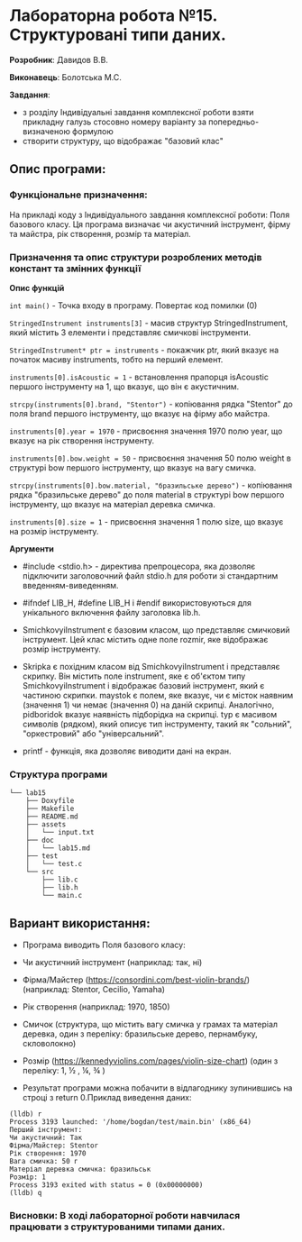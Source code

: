 # Лабораторна робота №15. Структуровані типи даних.

**Розробник**: Давидов В.В.

**Виконавець**: Болотська М.С.

**Завдання**: 
- з розділу Індивідуальні завдання комплексної роботи взяти прикладну галузь стосовно номеру варіанту за попередньо-визначеною формулою
- створити структуру, що відображає "базовий клас"

## Опис програми:

### Функціональне призначення:

На прикладі коду з Індивідуального завдання комплексної роботи: Поля базового класу.
Ця програма визначає чи акустичний інструмент, фірму та майстра, рік створення, розмір та матеріал.

### Призначення та опис структури розроблених методів констант та змінних функції 

**Опис функцій**

  `int main()` - Точка входу в програму. Повертає код помилки (0)

  `StringedInstrument instruments[3]` - масив структур StringedInstrument, який містить 3 елементи і представляє смичкові інструменти.

  `StringedInstrument* ptr = instruments` - покажчик ptr, який вказує на початок масиву instruments, тобто на перший елемент.

  ` instruments[0].isAcoustic = 1 ` - встановлення прапорця isAcoustic першого інструменту на 1, що вказує, що він є акустичним.

  ` strcpy(instruments[0].brand, "Stentor") ` - копіювання рядка "Stentor" до поля brand першого інструменту, що вказує на фірму або майстра.

  ` instruments[0].year = 1970 ` - присвоєння значення 1970 полю year, що вказує на рік створення інструменту.

  ` instruments[0].bow.weight = 50 ` - присвоєння значення 50 полю weight в структурі bow першого інструменту, що вказує на вагу смичка.

  ` strcpy(instruments[0].bow.material, "бразильське дерево") ` - копіювання рядка "бразильське дерево" до поля material в структурі bow першого інструменту, що вказує на матеріал деревка смичка.

  ` instruments[0].size = 1 ` - присвоєння значення 1 полю size, що вказує на розмір інструменту.

**Аргументи**

- #include <stdio.h> - директива препроцесора, яка дозволяє підключити заголовочний файл stdio.h для роботи зі стандартним введенням-виведенням.

- #ifndef LIB_H, #define LIB_H і #endif використовуються для унікального включення файлу заголовка lib.h. 

- SmichkovyiInstrument є базовим класом, що представляє смичковий інструмент. Цей клас містить одне поле rozmir, яке відображає розмір інструменту. 

- Skripka є похідним класом від SmichkovyiInstrument і представляє скрипку. Він містить поле instrument, яке є об'єктом типу SmichkovyiInstrument і відображає базовий інструмент, який є частиною скрипки. maystok є полем, яке вказує, чи є місток наявним (значення 1) чи немає (значення 0) на даній скрипці. Аналогічно, pidboridok вказує наявність підборідка на скрипці. typ є масивом символів (рядком), який описує тип інструменту, такий як "сольний", "оркестровий" або "універсальний".

- printf - функція, яка дозволяє виводити дані на екран.


### Структура програми

```
└── lab15
    ├── Doxyfile
    ├── Makefile
    ├── README.md
    ├── assets
    │   └── input.txt
    ├── doc
    │   └── lab15.md
    ├── test
    │   └── test.c
    └── src
        ├── lib.c
        ├── lib.h
        └── main.c
```
    
## Вариант використання:

- Програма виводить Поля базового класу:
 - Чи акустичний інструмент (наприклад: так, ні)
 - Фірма/Майстер (https://consordini.com/best-violin-brands/) (наприклад: Stentor, Cecilio, Yamaha)
 - Рік створення (наприклад: 1970, 1850)
 - Смичок (структура, що містить вагу смичка у грамах та матеріал деревка, один з переліку: бразильське дерево, пернамбуку, скловолокно)
 - Розмір (https://kennedyviolins.com/pages/violin-size-chart) (один з переліку: 1, ½ , ¼, ¾ )


- Результат програми можна побачити в відлагоднику зупинившись на строці з return 0.Приклад виведення даних:

```
(lldb) r
Process 3193 launched: '/home/bogdan/test/main.bin' (x86_64)
Перший інструмент:
Чи акустичний: Так
Фірма/Майстер: Stentor
Рік створення: 1970
Вага смичка: 50 г
Матеріал деревка смичка: бразильськ
Розмір: 1
Process 3193 exited with status = 0 (0x00000000) 
(lldb) q

```

### Висновки: В ході лабораторної роботи навчилася працювати з структурованими типами даних.
